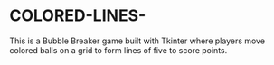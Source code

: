 # COLORED-LINES-
This is a Bubble Breaker game built with Tkinter where players move colored balls on a grid to form lines of five to score points.
